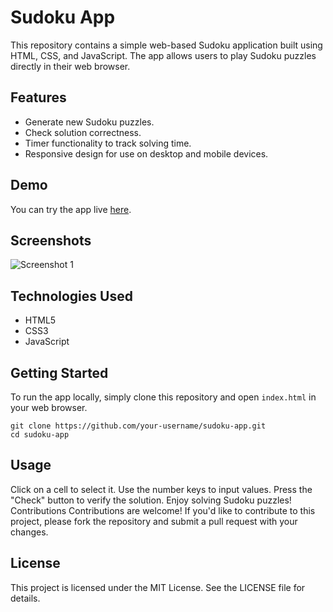# Sudoku App

This repository contains a simple web-based Sudoku application built using HTML, CSS, and JavaScript. The app allows users to play Sudoku puzzles directly in their web browser.

## Features
- Generate new Sudoku puzzles.
- Check solution correctness.
- Timer functionality to track solving time.
- Responsive design for use on desktop and mobile devices.

## Demo
You can try the app live [here](#).


## Screenshots
![Screenshot 1](https://github.com/shraddha-gawde/basic-SUD0KU/assets/101090200/6f825867-2d9a-41b3-88ef-150d127b9f65)


## Technologies Used
- HTML5
- CSS3
- JavaScript

## Getting Started
To run the app locally, simply clone this repository and open `index.html` in your web browser.

```
git clone https://github.com/your-username/sudoku-app.git
cd sudoku-app
```

## Usage
Click on a cell to select it.
Use the number keys to input values.
Press the "Check" button to verify the solution.
Enjoy solving Sudoku puzzles!
Contributions
Contributions are welcome! If you'd like to contribute to this project, please fork the repository and submit a pull request with your changes.

## License
This project is licensed under the MIT License. See the LICENSE file for details.
